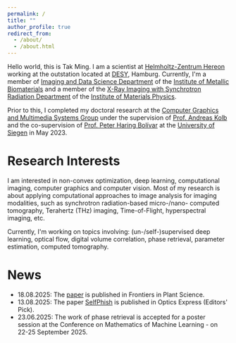 ```yaml
---
permalink: /
title: ""
author_profile: true
redirect_from: 
  - /about/
  - /about.html
---
```


Hello world, this is Tak Ming. I am a scientist at [Helmholtz-Zentrum Hereon](https://www.hereon.de/index.php.en) working at the outstation located at [DESY](https://www.desy.de/index_eng.html), Hamburg.
Currently, I'm a member of [Imaging and Data Science Department](https://www.hereon.de/institutes/metallic_biomaterials/imaging_and_data_science/index.php.en) of the [Institute of Metallic Biomaterials](https://www.hereon.de/institutes/metallic_biomaterials/index.php.en) and a member of the [X-Ray Imaging with Synchrotron Radiation Department](https://www.hereon.de/institutes/materials_physics/team/index.php.en) of the [Institute of Materials Physics](https://www.hereon.de/institutes/materials_physics/index.php.en).

Prior to this, I completed my doctoral research at the [Computer Graphics and Multimedia Systems Group](https://www.cg.informatik.uni-siegen.de/en) under the supervision of [Prof. Andreas Kolb](https://www.cg.informatik.uni-siegen.de/en/kolb-andreas) and the co-supervision of [Prof. Peter Haring Bolívar](https://www.hqe.eti.uni-siegen.de/en/member.html) at the [University of Siegen](https://www.uni-siegen.de) in May 2023.

Research Interests
======
I am interested in non-convex optimization, deep learning, computational imaging, computer graphics and computer vision.
Most of my research is about applying computational approaches to image analysis for imaging modalities, such as synchrotron radiation-based micro-/nano- computed tomography, Terahertz (THz) imaging, Time-of-Flight, hyperspectral imaging, etc.

Currently, I'm working on topics involving: (un-/self-)supervised deep learning, optical flow, digital volume correlation, phase retrieval, parameter estimation, computed tomography.

News
======
- 18.08.2025: The [paper](/_publications/2025-08-18-ulrich2025quantifying) is published in Frontiers in Plant Science.
- 13.08.2025: The paper [SelfPhish](/_publications/2025-08-13-yang2025self) is published in Optics Express (Editors' Pick).
- 23.06.2025: The work of phase retrieval is accepted for a poster session at the Conference on Mathematics of Machine Learning - on 22-25 September 2025.
<!-- - 23.06.2025: The work [VolRAFTv2](/talks/2025-07-16-RSEDay) is accepted for a talk and a poster session at the RSE Day - on 16 July 2025. -->
<!-- - 21.05.2025: The work [VolRAFTv2](/talks/2025-06-25-HelmholtzImaging) is accepted for a poster session at the Helmholtz Imaging Conference 2025 - on 25 June 2025. -->
<!-- - 24.04.2024: Our paper [VolRAFT](/publication/2024-wong2024volraft) is accepted for oral presentation at the CVPR workshops - Computer Vision for Materials Science (CV4MS) - on 18 June 2024. -->
<!-- - 24.04.2024: Our paper [VolRAFT](/publication/2024-wong2024volraft) is accepted for a poster session at the CVPR workshops - Computer Vision for Science (CV4Science) - on 17 June 2024. -->
<!-- - 24.04.2024: Our paper [VolRAFT](/publication/2024-wong2024volraft) is accepted for a talk at the Helmholtz Imaging Conference - on 14 May 2024. -->
